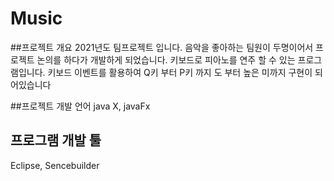 # Music

##프로젝트 개요
2021년도 팀프로젝트 입니다. 
음악을 좋아하는 팀원이 두명이어서 프로젝트 논의를
하다가 개발하게 되었습니다.
키보드로 피아노를 연주 할 수 있는 프로그램입니다.
키보드 이벤트를 활용하여
Q키 부터 P키 까지 도 부터 높은 미까지 구현이 되어있습니다

##프로젝트 개발 언어
java X, javaFx

## 프로그램 개발 툴
Eclipse, Sencebuilder
